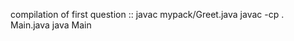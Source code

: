 compilation of first question ::
    javac mypack/Greet.java
    javac -cp . Main.java
    java Main
